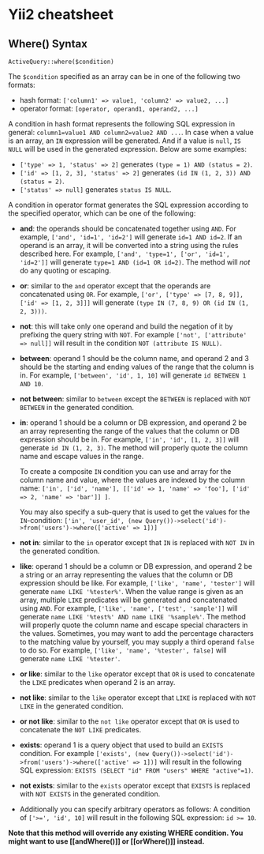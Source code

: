 # Yii2 cheatsheet



## Where() Syntax

`ActiveQuery::where($condition)`

The `$condition` specified as an array can be in one of the following two formats:

- hash format: `['column1' => value1, 'column2' => value2, ...]`
- operator format: `[operator, operand1, operand2, ...]`

A condition in hash format represents the following SQL expression in general:
`column1=value1 AND column2=value2 AND ...`. In case when a value is an array,
an `IN` expression will be generated. And if a value is `null`, `IS NULL` will be used
in the generated expression. Below are some examples:

- `['type' => 1, 'status' => 2]` generates `(type = 1) AND (status = 2)`.
- `['id' => [1, 2, 3], 'status' => 2]` generates `(id IN (1, 2, 3)) AND (status = 2)`.
- `['status' => null]` generates `status IS NULL`.

A condition in operator format generates the SQL expression according to the specified operator, which
can be one of the following:

- **and**: the operands should be concatenated together using `AND`. For example,
   `['and', 'id=1', 'id=2']` will generate `id=1 AND id=2`. If an operand is an array,
   it will be converted into a string using the rules described here. For example,
   `['and', 'type=1', ['or', 'id=1', 'id=2']]` will generate `type=1 AND (id=1 OR id=2)`.
   The method will *not* do any quoting or escaping.

- **or**: similar to the `and` operator except that the operands are concatenated using `OR`. For example,
   `['or', ['type' => [7, 8, 9]], ['id' => [1, 2, 3]]]` will generate `(type IN (7, 8, 9) OR (id IN (1, 2, 3)))`.

- **not**: this will take only one operand and build the negation of it by prefixing the query string with `NOT`.
   For example `['not', ['attribute' => null]]` will result in the condition `NOT (attribute IS NULL)`.

- **between**: operand 1 should be the column name, and operand 2 and 3 should be the
   starting and ending values of the range that the column is in.
   For example, `['between', 'id', 1, 10]` will generate `id BETWEEN 1 AND 10`.

- **not between**: similar to `between` except the `BETWEEN` is replaced with `NOT BETWEEN`
   in the generated condition.

- **in**: operand 1 should be a column or DB expression, and operand 2 be an array representing
   the range of the values that the column or DB expression should be in. For example,
   `['in', 'id', [1, 2, 3]]` will generate `id IN (1, 2, 3)`.
   The method will properly quote the column name and escape values in the range.

   To create a composite `IN` condition you can use and array for the column name and value, where the values are indexed by the column name:
   `['in', ['id', 'name'], [['id' => 1, 'name' => 'foo'], ['id' => 2, 'name' => 'bar']] ]`.

   You may also specify a sub-query that is used to get the values for the `IN`-condition:
   `['in', 'user_id', (new Query())->select('id')->from('users')->where(['active' => 1])]`

- **not in**: similar to the `in` operator except that `IN` is replaced with `NOT IN` in the generated condition.

- **like**: operand 1 should be a column or DB expression, and operand 2 be a string or an array representing
   the values that the column or DB expression should be like.
   For example, `['like', 'name', 'tester']` will generate `name LIKE '%tester%'`.
   When the value range is given as an array, multiple `LIKE` predicates will be generated and concatenated
   using `AND`. For example, `['like', 'name', ['test', 'sample']]` will generate
   `name LIKE '%test%' AND name LIKE '%sample%'`.
   The method will properly quote the column name and escape special characters in the values.
   Sometimes, you may want to add the percentage characters to the matching value by yourself, you may supply
   a third operand `false` to do so. For example, `['like', 'name', '%tester', false]` will generate `name LIKE '%tester'`.

- **or like**: similar to the `like` operator except that `OR` is used to concatenate the `LIKE`
   predicates when operand 2 is an array.

- **not like**: similar to the `like` operator except that `LIKE` is replaced with `NOT LIKE`
   in the generated condition.

- **or not like**: similar to the `not like` operator except that `OR` is used to concatenate
   the `NOT LIKE` predicates.

- **exists**: operand 1 is a query object that used to build an `EXISTS` condition. For example
   `['exists', (new Query())->select('id')->from('users')->where(['active' => 1])]` will result in the following SQL expression:
   `EXISTS (SELECT "id" FROM "users" WHERE "active"=1)`.

- **not exists**: similar to the `exists` operator except that `EXISTS` is replaced with `NOT EXISTS` in the generated condition.

- Additionally you can specify arbitrary operators as follows: A condition of `['>=', 'id', 10]` will result in the
   following SQL expression: `id >= 10`.

**Note that this method will override any existing WHERE condition. You might want to use [[andWhere()]] or [[orWhere()]] instead.**